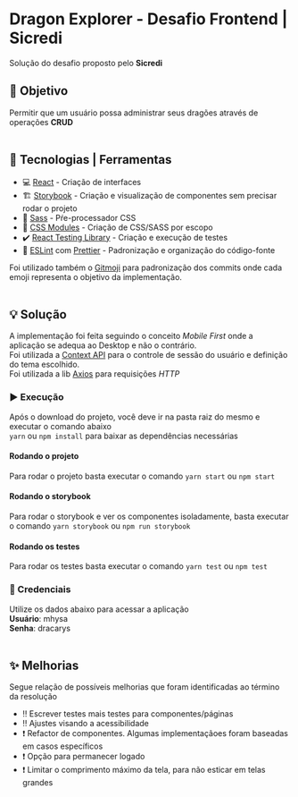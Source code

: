 # Dragon Explorer - Desafio Frontend | Sicredi

Solução do desafio proposto pelo **Sicredi**

## :dart: Objetivo

Permitir que um usuário possa administrar seus dragões através de operações **CRUD**
<br/>
<br/>

## :wrench: Tecnologias | Ferramentas

- :computer: [React](https://pt-br.reactjs.org/) - Criação de interfaces
- :building_construction: [Storybook](https://storybook.js.org/) - Criação e visualização de componentes sem precisar rodar o projeto
- :art: [Sass](https://sass-lang.com/) - Pŕe-processador CSS
- :lipstick: [CSS Modules](https://github.com/css-modules/css-modules) - Criação de CSS/SASS por escopo
- :heavy_check_mark: [React Testing Library](https://testing-library.com/docs/react-testing-library/intro/) - Criação e execução de testes
- :memo: [ESLint](https://eslint.org/) com [Prettier](https://prettier.io/) - Padronização e organização do código-fonte

Foi utilizado também o [Gitmoji](https://gitmoji.dev/) para padronização dos commits onde cada emoji representa o objetivo da implementação.
<br/>
<br/>

## :bulb: Solução

A implementação foi feita seguindo o conceito _Mobile First_ onde a aplicação se adequa ao Desktop e não o contrário.
<br/>Foi utilizada a [Context API](https://pt-br.reactjs.org/docs/context.html) para o controle de sessão do usuário e definição do tema escolhido.
<br/>Foi utilizada a lib [Axios](https://github.com/axios/axios) para requisições _HTTP_

### :arrow_forward: Execução

Após o download do projeto, você deve ir na pasta raiz do mesmo e executar o comando abaixo
<br />
`yarn`
ou
`npm install` para baixar as dependências necessárias

#### Rodando o projeto

Para rodar o projeto basta executar o comando `yarn start` ou `npm start`

#### Rodando o storybook

Para rodar o storybook e ver os componentes isoladamente, basta executar o comando `yarn storybook` ou `npm run storybook`

#### Rodando os testes

Para rodar os testes basta executar o comando `yarn test` ou `npm test`

### :passport_control: Credenciais

Utilize os dados abaixo para acessar a aplicação
<br />
**Usuário**: mhysa
<br />**Senha**: dracarys
<br/>
<br/>

## :sparkles: Melhorias

Segue relação de possíveis melhorias que foram identificadas ao término da resolução

- :bangbang: Escrever testes mais testes para componentes/páginas
- :bangbang: Ajustes visando a acessibilidade
- :heavy_exclamation_mark: Refactor de componentes. Algumas implementaçãoes foram baseadas em casos específicos
- :heavy_exclamation_mark: Opção para permanecer logado
- :heavy_exclamation_mark: Limitar o comprimento máximo da tela, para não esticar em telas grandes
